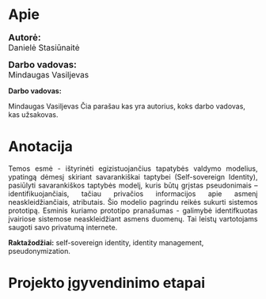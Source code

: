 # Apie

<p>
    <div style="font-weight:bold; font-size:large">Autorė:</div><div style="font-size:medium">Danielė Stasiūnaitė</div>
</p>

<p>
    <div style="font-weight:bold; font-size:large">Darbo vadovas:</div><div style="font-size:medium">Mindaugas Vasiljevas</div>
</p>
<p style="font-weight:bold">Darbo vadovas:</p> Mindaugas Vasiljevas
Čia parašau kas yra autorius, koks darbo vadovas, kas užsakovas.

# Anotacija

<p style="text-align: justify">
Temos esmė - ištyrinėti egizistuojančius tapatybės valdymo modelius, ypatingą dėmesį skiriant savarankiškai taptybei (Self-sovereign Identity), pasiūlyti savarankiškos taptybės modelį, kuris būtų grįstas pseudonimais – identifikuojančiais, tačiau privačios informacijos apie asmenį neaskleidžiančiais, atributais. Šio modelio pagrindu reikės sukurti sistemos prototipą. Esminis kuriamo prototipo pranašumas - galimybė identifkuotas įvairiose sistemose neaskleidžiant asmens duomenų. Tai leistų vartotojams saugoti savo privatumą internete.</p>

**Raktažodžiai:** self-sovereign identity, identity management, pseudonymization.

# Projekto įgyvendinimo etapai


